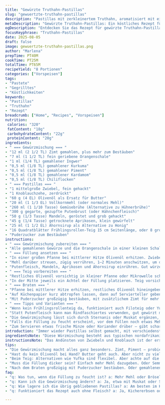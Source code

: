 ```yaml
---
title: "Gewürzte Truthahn-Pastillas"
slug: "gewuertzte-truthahn-pastillas"
description: "Pastillas mit zerkleinertem Truthahn, aromatisiert mit einer Gewürzmischung aus Zimt, Piment und Orangenschale. Enthält Mandeln und getrocknete Aprikosen für süß-nussige Noten. Blätterteig wird schrittweise mit Butter bestrichen, um knusprige, goldbraune Täschchen zu erhalten. Kurz in der Pfanne gebraten, mit Puderzucker und Zimt abgeschmeckt, ergibt sich ein spannender Mix aus Texturen und Aromen, dabei ohne Eier und Milchprodukte."
metaDescription: "Gewürzte Truthahn-Pastillas: Ein köstliches Rezept für knusprige Blätterteigtaschen mit aromatischem Geflügel und einer feinen Gewürzmischung"
ogDescription: "Entdecken Sie das Rezept für gewürzte Truthahn-Pastillas. Ein Erlebnis aus Texturen und Aromen, perfekt für jeden Anlass"
focusKeyphrase: "Truthahn-Pastillas"
date: 2025-08-05
draft: false
image: gewuertzte-truthahn-pastillas.png
author: "Marlena"
prepTime: PT40M
cookTime: PT25M
totalTime: PT65M
recipeYield: "8 Portionen"
categories: ["Vorspeisen"]
tags:
- "Pastete"
- "Gegrilltes"
- "Köstlichkeiten"
keywords:
- "Pastillas"
- "Truthahn"
- "Rezept"
breadcrumb: ["Home", "Recipes", "Vorspeisen"]
nutrition: 
 calories: "320"
 fatContent: "18g"
 carbohydrateContent: "22g"
 proteinContent: "20g"
ingredients:
- " === Gewürzmischung === "
- "12 ml (2 1/2 TL) Zimt gemahlen, plus mehr zum Bestäuben"
- "7 ml (1 1/2 TL) fein geriebene Orangenschale"
- "1 ml (1/4 TL) gemahlener Ingwer"
- "0,5 ml (1/8 TL) gemahlener Kurkuma"
- "0,5 ml (1/8 TL) gemahlener Piment"
- "0,5 ml (1/8 TL) gemahlener Kardamom"
- "0,5 ml (1/8 TL) Chiliflocken"
- " === Pastillas === "
- "1 mittelgroße Zwiebel, fein gehackt"
- "1 Knoblauchzehe, zerdrückt"
- "60 g (4 EL) Olivenöl als Ersatz für Butter"
- "20 ml (1 1/3 EL) Vollkornmehl (oder normales Mehl)"
- "260 ml (1 1/10 Tasse) Gemüsebrühe (Alternative zu Hühnerbrühe)"
- "300 g gegarte, gezupfte Putenbrust (oder Hähnchenfleisch)"
- "50 g (1/3 Tasse) Mandeln, geröstet und grob gehackt"
- "45 g (1/4 Tasse) getrocknete Aprikosen, klein gewürfelt"
- "25 ml (1 1/2 EL) Ahornsirup als Alternative zu Honig"
- "16 Quadratblätter Frühlingsrollen-Teig 15 cm Seitenlänge, oder 8 große Yufka-Teigblätter halbiert"
- "Puderzucker zum Bestäuben"
instructions:
- " === Gewürzmischung zubereiten === "
- "Alle gemahlenen Gewürze und die Orangenschale in einer kleinen Schale gründlich verrühren. Riecht scharf und süß zugleich – wenn der Zimt frisch ist, sieht man das sofort am feinen Aroma. Beiseite stellen."
- " === Füllung ansetzen === "
- "In einer großen Pfanne bei mittlerer Hitze Olivenöl erhitzen. Zwiebel und Knoblauch anschwitzen, bis sie glasig sind, leises Knistern, der Duft steigert sich langsam. Gewürzmischung hinzufügen, kräftig umrühren, nur kurz mitrösten – keine Verbrennung, sonst bitter."
- "Mehl darüber streuen, zügig verrühren, 1–2 Minuten anschwitzen, um den Mehlgeschmack zu entfernen. Dann die Gemüsebrühe nach und nach eingießen und dabei ständig rühren. Aufkochen lassen, die Masse dickt ein, Bläschen erscheinen, nicht zu schnell, damit keine Klümpchen entstehen."
- "Putenfleisch, Mandeln, Aprikosen und Ahornsirup einrühren. Gut würzen mit Salz und Pfeffer nach Geschmack. Mischung vom Herd nehmen und etwas abkühlen lassen, sonst quetscht man die Blätter später zu sehr."
- " === Teig vorbereiten === "
- "Restliches Olivenöl vorsichtig in kleiner Pfanne oder Mikrowelle schmelzen. Auf einer sauberen Arbeitsfläche immer zwei Teigblätter gleichzeitig nebeneinander legen, jede mit Pinsel gut bepinseln, damit sie beim Falten nicht reißen. Die zwei Blätter überlappend so legen, dass sie wie eine Sternform wirken – das macht die Pastilla stabiler und knuspriger."
- "In der Mitte jeweils ein Achtel der Füllung platzieren. Teig vorsichtig über die Füllung schlagen, rund formen, die Ränder leicht andrücken, aber nicht zu fest, sonst reißt der Teig beim Braten. Die gefüllten Pastillas mit der Naht nach unten auf einen Teller legen."
- " === Braten === "
- "Pfanne bei mittlerer Hitze erhitzen, restliches Olivenöl hineingeben, kurz schäumen lassen. Pastillas vorsichtig einlegen, 3–4 Minuten pro Seite braten, bis sie goldbraun und knusprig sind. Wenn nötig, mehr Öl zugeben – kein fettarmes Anbraten, sonst wird der Teig zäh."
- "Auf Küchenpapier kurz abtropfen lassen, dann auf Servierteller geben."
- "Mit Puderzucker großzügig bestäuben, mit zusätzlichem Zimt für mehr Aroma. Sofort servieren, die Füllung ist innen noch leicht warm, die Knusprigkeit außen gehört genau so."
- " === Tipps und Varianten === "
- "Wenn kein Frühlingsrollenteig da, funktioniert auch Filoteig oder Yufka – Achtung mit der Feuchtigkeit, sonst reißt alles."
- "Statt Putenfleisch kann man Rindfaschiertes verwenden, gut gewürzt mit Kreuzkümmel, macht es herzhafter."
- "Die Gewürzmischung lässt sich durch Sternanis oder Muskat ergänzen, aber sparsam, sonst schlägt das Gericht in Richtung Weihnachtsgebäck."
- "Falls die Füllung zu feucht erscheint, vor dem Füllen noch etwas Mehlschwitze oder Semmelbrösel einrühren, damit die Pastillas beim Braten nicht aufweichen."
- "Zum Servieren etwas frische Minze oder Koriander drüber – gibt scharfe Frische zum süß-würzigen Komplex."
introduction: "Immer wieder Pastillas selbst gemacht, mit verschiedensten Geflügelarten. Die Balance zwischen der süßen Füllung mit Aprikosen und Mandeln, den würzigen Noten von Zimt und Piment und der Knusprigkeit des Teigs ist trickreich. Wichtig: Die Füllung darf nicht zu nass sein, sonst wird der sonst so schöne Teig matschig. Außerdem hat sich bewährt, nicht alle Blätter zu einer großen Lage zu schichten, sondern immer nur zwei auf einmal, sonst zerfallen sie beim Falten. Ich persönlich ersetze Butter gern durch Olivenöl, gibt einen mediterranen Touch und weniger Fett, passt überraschend gut. Dazu dringend frische Minze oder Koriander, die leichten Kräutertöne machen die Süße und Würze frisch. Abgerundet mit einer Prise Puderzucker und Zimt – simpel, schnell und sehr aromatisch."
ingredientsNote: "Diese Würzmischung besteht aus typischen nordafrikanischen Gewürzen; beim Orangenzesten kann man notfalls auch Zitronenschale nehmen, wenn frische Orange fehlt. Die Verwendung von Vollkornmehl statt normalem Mehl verstärkt die Sämigkeit und sorgt für eine robustere Bindung. Gemüsebrühe ist eine praktische Alternative zu Hühnerbrühe, gerade wenn man Hühnerfleisch weg lässt oder sich vegan/vegetarisch anpassen will. Statt Honig verwende ich oft Ahornsirup, verleiht einen intensiveren, malzigeren Ton. Für Nussliebhaber kann die Menge der Mandeln erhöht werden oder man nutzt geröstete Haselnüsse für eine nussigere Note. Getrocknete Aprikosen können durch Datteln oder Feigen ersetzt werden, je nachdem was im Vorrat ist. In jedem Fall wichtig: Die Früchte klein schneiden, damit sie gleichmäßig verteilt sind und nicht klumpen."
instructionsNote: "Das Andünsten von Zwiebeln und Knoblauch ist der erste Schritt zur Basis des Geschmacks. Die Gewürze kurz mitrösten, bevor die Flüssigkeit dazukommt, bringt das Aroma besser zur Geltung. Man muss genau auf die Bindung achten, deshalb sollte die Mehlschwitze nicht zu trocken und nicht zu feucht sein. Die Mischung eindicken lassen bis kleine Blasen steigen, dann die anderen Zutaten sofort unterheben, sonst verklumpt die Stärke. Beim Falten der Pastillas ist Vorsicht geboten, Teig kann schnell reißen, zu dünn ausgebreitete Böden lieber etwas dicker lassen. Beim Braten mit genügend Öl arbeiten, damit der Teig schön knusprig wird – nicht sparen, sonst wird das Endprodukt eher zäh. Hitze mittel, nicht zu hoch, sonst werden die Pastillas außen zu schnell dunkel, innen kalt. Direkt nach dem Braten zuckern und mit Zimt bestreuen, das lässt sich am besten mit einem feinen Sieb machen, gibt ein zartes Finish. Warm servieren, kalte Pastillas verlieren viel von ihrem Charme."
tips:
- "Die Gewürzmischung macht alles ganz besonders. Zimt, Piment – probier mal weniger oder mehr. Ab und zu schlichte Gewürze wiederholen, findet die Balance."
- "Hast du kein Olivenöl bei Hand? Butter geht auch. Aber nicht zu viel. Nur bis es schäumt. Teste die Temperatur mit einem kleinen Stück Teig."
- "Beim Teig: Alternativen wie Yufka sind flexibel. Aber achte auf die Feuchtigkeit. Zu viel Flüssigkeit lässt den Teig reißen. Besser zweimal schichten."
- "Muss die Füllung dicker sein? Einfach mehr Mehl dazugeben. Oder Semmelbrösel verwenden. Bringt mehr Stabilität. Textur bleibt wichtig."
- "Nach dem Braten großzügig mit Puderzucker bestäuben. Oder gemahlenen Zimt dazu. Die Süße passt perfekt zu den herzhaften Noten."
faq:
- "q: Was tun, wenn die Füllung zu feucht ist? a: Mehr Mehl oder Brösel rein. Achte darauf, nicht zu viel zu verwenden. Dann bleibt der Teig knusprig."
- "q: Kann ich die Gewürzmischung ändern? a: Ja, etwa mit Muskat oder Sternanis, aber wenig. Geschmack leicht abändern für individuelle Note."
- "q: Wie lagere ich die übrig gebliebenen Pastillas? a: Am besten im Kühlschrank, in einem geschlossenen Behälter. Auch einfrieren möglich. Hält länger."
- "q: Funktioniert das Rezept auch ohne Fleisch? a: Ja, Kichererbsen oder Tofu sind gute Alternativen. Würze kräftiger, dann passt es auch gut."

---
```

